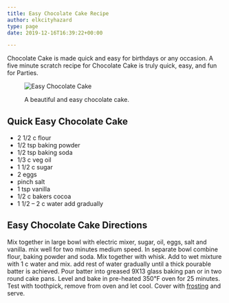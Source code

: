 ```yaml
---
title: Easy Chocolate Cake Recipe
author: elkcityhazard
type: page
date: 2019-12-16T16:39:22+00:00

---
```

Chocolate Cake is made quick and easy for birthdays or any occasion. A five minute scratch recipe for Chocolate Cake is truly quick, easy, and fun for Parties.<figure> 

![Easy Chocolate Cake][1] <figcaption>A beautiful and easy chocolate cake.</figcaption></figure> 

## Quick Easy Chocolate Cake

  * 2 1/2 c flour
  * 1/2 tsp baking powder
  * 1/2 tsp baking soda
  * 1/3 c veg oil
  * 1 1/2 c sugar
  * 2 eggs
  * pinch salt
  * 1 tsp vanilla
  * 1/2 c bakers cocoa
  * 1 1/2 &#8211; 2 c water add gradually

## Easy Chocolate Cake Directions

Mix together in large bowl with electric mixer, sugar, oil, eggs, salt and vanilla. mix well for two minutes medium speed. In separate bowl combine flour, baking powder and soda. Mix together with whisk. Add to wet mixture with 1 c water and mix. add rest of water gradually until a thick pourable batter is achieved. Pour batter into greased 9X13 glass baking pan or in two round cake pans. Level and bake in pre-heated 350&#8457; oven for 25 minutes. Test with toothpick, remove from oven and let cool. Cover with [frosting][2] and serve.

 [1]: http://www.quick-e-recipes.com/sitebuildercontent/sitebuilderpictures/.pond/IMG_0731_1024.jpg.w300h225.jpg
 [2]: /wordpress/dessert-recipes/chocolate-frosting-recipe/
